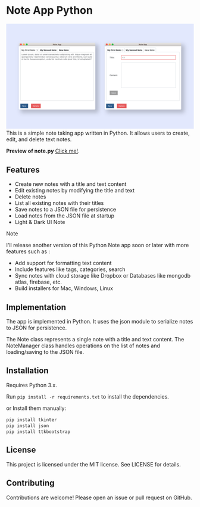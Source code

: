 # Note App Python
<img src="https://github.com/Qmirdev/Note-App-Python/blob/main/doc/3.png">
This is a simple note taking app written in Python. It allows users to create, edit, and delete text notes.

**Preview of note.py** [Click me!](https://saffaridev.ir/projects/9-Note-App-Python/Notepy.mp4).

## Features

- Create new notes with a title and text content
- Edit existing notes by modifying the title and text
- Delete notes
- List all existing notes with their titles
- Save notes to a JSON file for persistence
- Load notes from the JSON file at startup
- Light & Dark UI Note

> [!NOTE]
> I'll release another version of this Python Note app soon or later with more features such as :

- Add support for formatting text content
- Include features like tags, categories, search
- Sync notes with cloud storage like Dropbox or Databases like mongodb atlas, firebase, etc.
- Build installers for Mac, Windows, Linux

## Implementation

The app is implemented in Python. It uses the json module to serialize notes to JSON for persistence.

The Note class represents a single note with a title and text content. The NoteManager class handles operations on the list of notes and loading/saving to the JSON file.

## Installation

Requires Python 3.x.

Run `pip install -r requirements.txt` to install the dependencies.

or Install them manually:

```
pip install tkinter
pip install json
pip install ttkbootstrap
```

## License

This project is licensed under the MIT license. See LICENSE for details.

## Contributing

Contributions are welcome! Please open an issue or pull request on GitHub.
